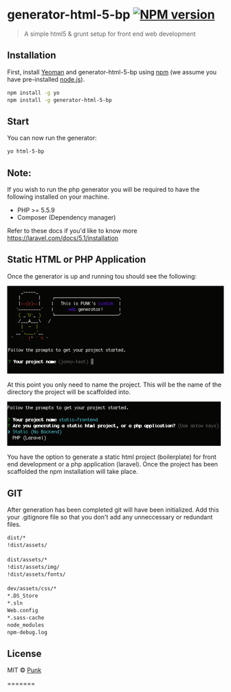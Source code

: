 # generator-html-5-bp [![NPM version][npm-image]][npm-url]
> A simple html5 & grunt setup for front end web development

## Installation

First, install [Yeoman](http://yeoman.io) and generator-html-5-bp using [npm](https://www.npmjs.com/) (we assume you have pre-installed [node.js](https://nodejs.org/)).

```bash
npm install -g yo
npm install -g generator-html-5-bp
```

## Start

You can now run the generator:

```bash
yo html-5-bp
```

## Note:

If you wish to run the php generator you will be required to have the following installed on your machine.
 * PHP >= 5.5.9
 * Composer (Dependency manager)

Refer to these docs if you'd like to know more https://laravel.com/docs/5.1/installation

## Static HTML or PHP Application

Once the generator is up and running tou should see the following:

![Alt text](/readme/screenshots/1.png?raw=true)

At this point you only need to name the project. This will be the name of the directory the project will be scaffolded into.

![Alt text](/readme/screenshots/2.png?raw=true)

You have the option to generate a static html project (boilerplate) for front end development or a php application (laravel). Once the project has been scaffolded the npm installation will take place.


## GIT

After generation has been completed git will have been initialized. Add this your .gitignore file so that you don't add any unneccessary or redundant files.

```bash
dist/*
!dist/assets/

dist/assets/*
!dist/assets/img/
!dist/assets/fonts/

dev/assets/css/*
*.DS_Store
*.sln
Web.config
*.sass-cache
node_modules
npm-debug.log
```



## License

MIT © [Punk]()


[npm-image]: https://badge.fury.io/js/generator-html-5-bp.svg
[npm-url]: https://npmjs.org/package/generator-html-5-bp
=======
